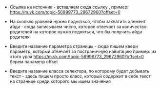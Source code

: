 - Ссылка на источник - вставляем сюда ссылку , пример: https://m.vk.com/topic-56999773_29672960?offset=0

- На сколько уровней нужно подняться, чтобы захватить элемент айди - сюда записываем число, которое отвечает за количество родителей на которое нужно подняться, что бы получить айди родителя

- Введите название параметра страницы - сюда пишем квери параметр, который отвечает за постраничную навигацию пример: из этого урла https://m.vk.com/topic-56999773_29672960?offset=0 берем параметр offset

- Введите название класса селектора, по которому будет добывать текст - здесь пишем просто класс, который содержит в себе текст на странице среди которого мы ищем значения